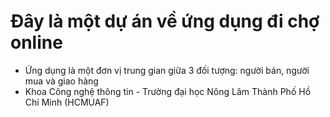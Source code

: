 # Đây là một dự án về ứng dụng đi chợ online
 - Ứng dụng là một đơn vị trung gian giữa 3 đối tượng: người bán, người mua và giao hàng
 - Khoa Công nghệ thông tin - Trường đại học Nông Lâm Thành Phố Hồ Chí Minh (HCMUAF)
